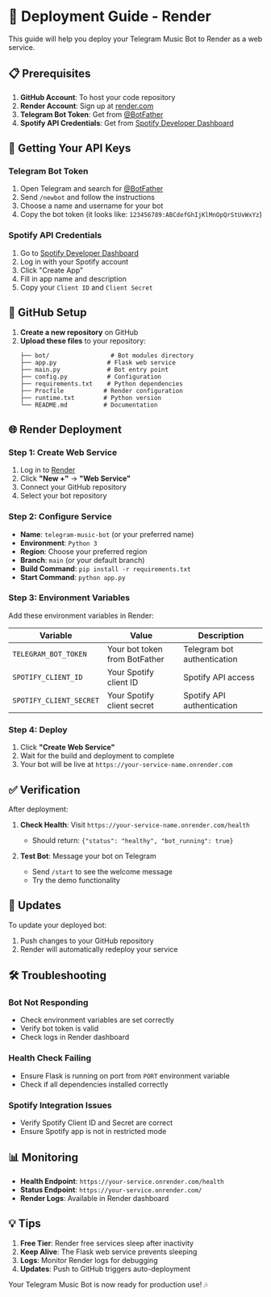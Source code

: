 # 🚀 Deployment Guide - Render

This guide will help you deploy your Telegram Music Bot to Render as a web service.

## 📋 Prerequisites

1. **GitHub Account**: To host your code repository
2. **Render Account**: Sign up at [render.com](https://render.com)
3. **Telegram Bot Token**: Get from [@BotFather](https://t.me/botfather)
4. **Spotify API Credentials**: Get from [Spotify Developer Dashboard](https://developer.spotify.com/dashboard)

## 🔧 Getting Your API Keys

### Telegram Bot Token
1. Open Telegram and search for [@BotFather](https://t.me/botfather)
2. Send `/newbot` and follow the instructions
3. Choose a name and username for your bot
4. Copy the bot token (it looks like: `123456789:ABCdefGhIjKlMnOpQrStUvWxYz`)

### Spotify API Credentials
1. Go to [Spotify Developer Dashboard](https://developer.spotify.com/dashboard)
2. Log in with your Spotify account
3. Click "Create App"
4. Fill in app name and description
5. Copy your `Client ID` and `Client Secret`

## 📂 GitHub Setup

1. **Create a new repository** on GitHub
2. **Upload these files** to your repository:
   ```
   ├── bot/                 # Bot modules directory
   ├── app.py              # Flask web service
   ├── main.py             # Bot entry point
   ├── config.py           # Configuration
   ├── requirements.txt    # Python dependencies
   ├── Procfile           # Render configuration
   ├── runtime.txt        # Python version
   └── README.md          # Documentation
   ```

## 🌐 Render Deployment

### Step 1: Create Web Service
1. Log in to [Render](https://render.com)
2. Click **"New +"** → **"Web Service"**
3. Connect your GitHub repository
4. Select your bot repository

### Step 2: Configure Service
- **Name**: `telegram-music-bot` (or your preferred name)
- **Environment**: `Python 3`
- **Region**: Choose your preferred region
- **Branch**: `main` (or your default branch)
- **Build Command**: `pip install -r requirements.txt`
- **Start Command**: `python app.py`

### Step 3: Environment Variables
Add these environment variables in Render:

| Variable | Value | Description |
|----------|-------|-------------|
| `TELEGRAM_BOT_TOKEN` | Your bot token from BotFather | Telegram bot authentication |
| `SPOTIFY_CLIENT_ID` | Your Spotify client ID | Spotify API access |
| `SPOTIFY_CLIENT_SECRET` | Your Spotify client secret | Spotify API authentication |

### Step 4: Deploy
1. Click **"Create Web Service"**
2. Wait for the build and deployment to complete
3. Your bot will be live at `https://your-service-name.onrender.com`

## ✅ Verification

After deployment:

1. **Check Health**: Visit `https://your-service-name.onrender.com/health`
   - Should return: `{"status": "healthy", "bot_running": true}`

2. **Test Bot**: Message your bot on Telegram
   - Send `/start` to see the welcome message
   - Try the demo functionality

## 🔄 Updates

To update your deployed bot:
1. Push changes to your GitHub repository
2. Render will automatically redeploy your service

## 🛠️ Troubleshooting

### Bot Not Responding
- Check environment variables are set correctly
- Verify bot token is valid
- Check logs in Render dashboard

### Health Check Failing
- Ensure Flask is running on port from `PORT` environment variable
- Check if all dependencies installed correctly

### Spotify Integration Issues
- Verify Spotify Client ID and Secret are correct
- Ensure Spotify app is not in restricted mode

## 📊 Monitoring

- **Health Endpoint**: `https://your-service.onrender.com/health`
- **Status Endpoint**: `https://your-service.onrender.com/`
- **Render Logs**: Available in Render dashboard

## 💡 Tips

1. **Free Tier**: Render free services sleep after inactivity
2. **Keep Alive**: The Flask web service prevents sleeping
3. **Logs**: Monitor Render logs for debugging
4. **Updates**: Push to GitHub triggers auto-deployment

Your Telegram Music Bot is now ready for production use! 🎶